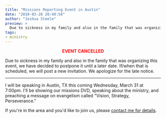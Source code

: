 ```yaml
---
title: "Missions Reporting Event in Austin"
date: "2010-03-28 20:40:58"
author: "Joshua Steele"
preview: >
  Due to sickness in my family and also in the family that was organizing this event, we have decided to postpone it until a later date. If/when that is scheduled, we will post a new invitation. We apologize for the late notice.
tags:
- ministry
---
```


<p style="text-align: center;"><strong><span style="color: #ff0000;">EVENT CANCELLED</span></strong></p>

Due to sickness in my family and also in the family that was organizing this event, we have decided to postpone it until a later date. If/when that is scheduled, we will post a new invitation. We apologize for the late notice.

---

I will be speaking in Austin, TX this coming Wednesday, March 31 at 7:00pm. I'll be showing our missions DVD, speaking about the ministry, and preaching a message on evangelism called "Vision, Strategy, Perseverance."

If you're in the area and you'd like to join us, please <a href="http://www.ofreport.com/contact/">contact me for details</a>.

